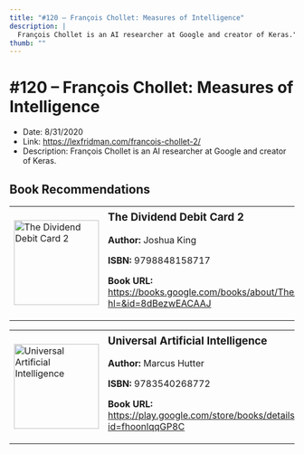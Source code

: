 ```yaml
---
title: "#120 – François Chollet: Measures of Intelligence"
description: |
  François Chollet is an AI researcher at Google and creator of Keras."
thumb: ""
---
```


# #120 – François Chollet: Measures of Intelligence

  - Date: 8/31/2020
  - Link: https://lexfridman.com/francois-chollet-2/
  - Description: François Chollet is an AI researcher at Google and creator of Keras.

## Book Recommendations

<table style="border: none;"><tr style="border: none;"><td style="border: none;"><img src="http://books.google.com/books/content?id=8dBezwEACAAJ&printsec=frontcover&img=1&zoom=1&source=gbs_api" alt="The Dividend Debit Card 2" width="150" style="vertical-align: top;"></td><td style="border: none; vertical-align: top;"><h3 style='margin-top: 5'>The Dividend Debit Card 2</h3><p><strong>Author:</strong> Joshua King</p><p><strong>ISBN:</strong> 9798848158717</p><p><strong>Book URL:</strong> <a href="https://books.google.com/books/about/The_Dividend_Debit_Card_2.html?hl=&id=8dBezwEACAAJ">https://books.google.com/books/about/The_Dividend_Debit_Card_2.html?hl=&id=8dBezwEACAAJ</a></p></td></tr></table>
<table style="border: none;"><tr style="border: none;"><td style="border: none;"><img src="http://books.google.com/books/content?id=fhoonlqqGP8C&printsec=frontcover&img=1&zoom=1&edge=curl&source=gbs_api" alt="Universal Artificial Intelligence" width="150" style="vertical-align: top;"></td><td style="border: none; vertical-align: top;"><h3 style='margin-top: 5'>Universal Artificial Intelligence</h3><p><strong>Author:</strong> Marcus Hutter</p><p><strong>ISBN:</strong> 9783540268772</p><p><strong>Book URL:</strong> <a href="https://play.google.com/store/books/details?id=fhoonlqqGP8C">https://play.google.com/store/books/details?id=fhoonlqqGP8C</a></p></td></tr></table>
